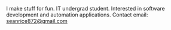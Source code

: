 I make stuff for fun.
IT undergrad student.
Interested in software development and automation applications.
Contact email: seanrice872@gmail.com
